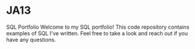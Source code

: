 # JA13
SQL Portfolio
Welcome to my SQL portfolio! This code repository contains examples of SQL I've written. Feel free to take a look and reach out if you have any questions.
